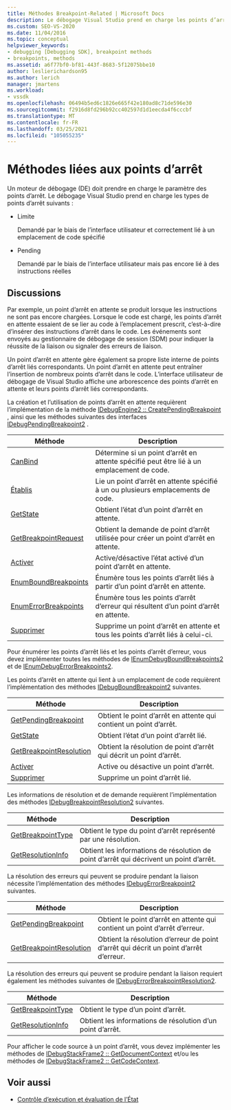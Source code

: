```yaml
---
title: Méthodes Breakpoint-Related | Microsoft Docs
description: Le débogage Visual Studio prend en charge les points d’arrêt liés, qui sont liés avec succès à un emplacement dans le code, et les points d’arrêt en attente, qui ne sont pas encore liés.
ms.custom: SEO-VS-2020
ms.date: 11/04/2016
ms.topic: conceptual
helpviewer_keywords:
- debugging [Debugging SDK], breakpoint methods
- breakpoints, methods
ms.assetid: a6f77bf0-bf81-443f-8683-5f12075bbe10
author: leslierichardson95
ms.author: lerich
manager: jmartens
ms.workload:
- vssdk
ms.openlocfilehash: 06494b5ed6c1826e665f42e180ad8c71de596e30
ms.sourcegitcommit: f2916d8fd296b92cc402597d1d1eecda4f6cccbf
ms.translationtype: MT
ms.contentlocale: fr-FR
ms.lasthandoff: 03/25/2021
ms.locfileid: "105055235"
---
```

# <a name="breakpoint-related-methods"></a>Méthodes liées aux points d’arrêt
Un moteur de débogage (DE) doit prendre en charge le paramètre des points d’arrêt. Le débogage Visual Studio prend en charge les types de points d’arrêt suivants :

- Limite

     Demandé par le biais de l’interface utilisateur et correctement lié à un emplacement de code spécifié

- Pending

     Demandé par le biais de l’interface utilisateur mais pas encore lié à des instructions réelles

## <a name="discussion"></a>Discussions
 Par exemple, un point d’arrêt en attente se produit lorsque les instructions ne sont pas encore chargées. Lorsque le code est chargé, les points d’arrêt en attente essaient de se lier au code à l’emplacement prescrit, c’est-à-dire d’insérer des instructions d’arrêt dans le code. Les événements sont envoyés au gestionnaire de débogage de session (SDM) pour indiquer la réussite de la liaison ou signaler des erreurs de liaison.

 Un point d’arrêt en attente gère également sa propre liste interne de points d’arrêt liés correspondants. Un point d’arrêt en attente peut entraîner l’insertion de nombreux points d’arrêt dans le code. L’interface utilisateur de débogage de Visual Studio affiche une arborescence des points d’arrêt en attente et leurs points d’arrêt liés correspondants.

 La création et l’utilisation de points d’arrêt en attente requièrent l’implémentation de la méthode [IDebugEngine2 :: CreatePendingBreakpoint](../../extensibility/debugger/reference/idebugengine2-creatependingbreakpoint.md) , ainsi que les méthodes suivantes des interfaces [IDebugPendingBreakpoint2](../../extensibility/debugger/reference/idebugpendingbreakpoint2.md) .

|Méthode|Description|
|------------|-----------------|
|[CanBind](../../extensibility/debugger/reference/idebugpendingbreakpoint2-canbind.md)|Détermine si un point d’arrêt en attente spécifié peut être lié à un emplacement de code.|
|[Établis](../../extensibility/debugger/reference/idebugpendingbreakpoint2-bind.md)|Lie un point d’arrêt en attente spécifié à un ou plusieurs emplacements de code.|
|[GetState](../../extensibility/debugger/reference/idebugpendingbreakpoint2-getstate.md)|Obtient l’état d’un point d’arrêt en attente.|
|[GetBreakpointRequest](../../extensibility/debugger/reference/idebugpendingbreakpoint2-getbreakpointrequest.md)|Obtient la demande de point d’arrêt utilisée pour créer un point d’arrêt en attente.|
|[Activer](../../extensibility/debugger/reference/idebugpendingbreakpoint2-enable.md)|Active/désactive l’état activé d’un point d’arrêt en attente.|
|[EnumBoundBreakpoints](../../extensibility/debugger/reference/idebugpendingbreakpoint2-enumboundbreakpoints.md)|Énumère tous les points d’arrêt liés à partir d’un point d’arrêt en attente.|
|[EnumErrorBreakpoints](../../extensibility/debugger/reference/idebugpendingbreakpoint2-enumerrorbreakpoints.md)|Énumère tous les points d’arrêt d’erreur qui résultent d’un point d’arrêt en attente.|
|[Supprimer](../../extensibility/debugger/reference/idebugpendingbreakpoint2-delete.md)|Supprime un point d’arrêt en attente et tous les points d’arrêt liés à celui-ci.|

 Pour énumérer les points d’arrêt liés et les points d’arrêt d’erreur, vous devez implémenter toutes les méthodes de [IEnumDebugBoundBreakpoints2](../../extensibility/debugger/reference/ienumdebugboundbreakpoints2.md) et de [IEnumDebugErrorBreakpoints2](../../extensibility/debugger/reference/ienumdebugerrorbreakpoints2.md).

 Les points d’arrêt en attente qui lient à un emplacement de code requièrent l’implémentation des méthodes [IDebugBoundBreakpoint2](../../extensibility/debugger/reference/idebugboundbreakpoint2.md) suivantes.

|Méthode|Description|
|------------|-----------------|
|[GetPendingBreakpoint](../../extensibility/debugger/reference/idebugboundbreakpoint2-getpendingbreakpoint.md)|Obtient le point d’arrêt en attente qui contient un point d’arrêt.|
|[GetState](../../extensibility/debugger/reference/idebugboundbreakpoint2-getstate.md)|Obtient l’état d’un point d’arrêt lié.|
|[GetBreakpointResolution](../../extensibility/debugger/reference/idebugboundbreakpoint2-getbreakpointresolution.md)|Obtient la résolution de point d’arrêt qui décrit un point d’arrêt.|
|[Activer](../../extensibility/debugger/reference/idebugboundbreakpoint2-enable.md)|Active ou désactive un point d’arrêt.|
|[Supprimer](../../extensibility/debugger/reference/idebugboundbreakpoint2-delete.md)|Supprime un point d’arrêt lié.|

 Les informations de résolution et de demande requièrent l’implémentation des méthodes [IDebugBreakpointResolution2](../../extensibility/debugger/reference/idebugbreakpointresolution2.md) suivantes.

|Méthode|Description|
|------------|-----------------|
|[GetBreakpointType](../../extensibility/debugger/reference/idebugbreakpointresolution2-getbreakpointtype.md)|Obtient le type du point d’arrêt représenté par une résolution.|
|[GetResolutionInfo](../../extensibility/debugger/reference/idebugbreakpointresolution2-getresolutioninfo.md)|Obtient les informations de résolution de point d’arrêt qui décrivent un point d’arrêt.|

 La résolution des erreurs qui peuvent se produire pendant la liaison nécessite l’implémentation des méthodes [IDebugErrorBreakpoint2](../../extensibility/debugger/reference/idebugerrorbreakpoint2.md) suivantes.

|Méthode|Description|
|------------|-----------------|
|[GetPendingBreakpoint](../../extensibility/debugger/reference/idebugerrorbreakpoint2-getpendingbreakpoint.md)|Obtient le point d’arrêt en attente qui contient un point d’arrêt d’erreur.|
|[GetBreakpointResolution](../../extensibility/debugger/reference/idebugerrorbreakpoint2-getbreakpointresolution.md)|Obtient la résolution d’erreur de point d’arrêt qui décrit un point d’arrêt d’erreur.|

 La résolution des erreurs qui peuvent se produire pendant la liaison requiert également les méthodes suivantes de [IDebugErrorBreakpointResolution2](../../extensibility/debugger/reference/idebugerrorbreakpointresolution2.md).

|Méthode|Description|
|------------|-----------------|
|[GetBreakpointType](../../extensibility/debugger/reference/idebugerrorbreakpointresolution2-getbreakpointtype.md)|Obtient le type d’un point d’arrêt.|
|[GetResolutionInfo](../../extensibility/debugger/reference/idebugerrorbreakpointresolution2-getresolutioninfo.md)|Obtient les informations de résolution d’un point d’arrêt.|

 Pour afficher le code source à un point d’arrêt, vous devez implémenter les méthodes de [IDebugStackFrame2 :: GetDocumentContext](../../extensibility/debugger/reference/idebugstackframe2-getdocumentcontext.md) et/ou les méthodes de [IDebugStackFrame2 :: GetCodeContext](../../extensibility/debugger/reference/idebugstackframe2-getcodecontext.md).

## <a name="see-also"></a>Voir aussi
- [Contrôle d’exécution et évaluation de l’État](../../extensibility/debugger/execution-control-and-state-evaluation.md)
